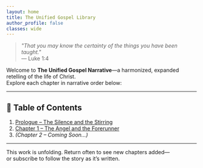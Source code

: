 ```yaml
---
layout: home
title: The Unified Gospel Library
author_profile: false
classes: wide
---
```


> _"That you may know the certainty of the things you have been taught."_  
> — Luke 1:4

Welcome to **The Unified Gospel Narrative**—a harmonized, expanded retelling of the life of Christ.  
Explore each chapter in narrative order below:

---

## 📖 Table of Contents

1. [Prologue – The Silence and the Stirring](/unified-gospel-narrative/2025/07/04/prologue-the-silence-and-the-stirring.html)
2. [Chapter 1 – The Angel and the Forerunner](/unified-gospel-narrative/2025/07/05/chapter-1-the-angel-and-the-forerunner.html)
3. *(Chapter 2 – Coming Soon…)*

---

This work is unfolding. Return often to see new chapters added—  
or subscribe to follow the story as it’s written.
